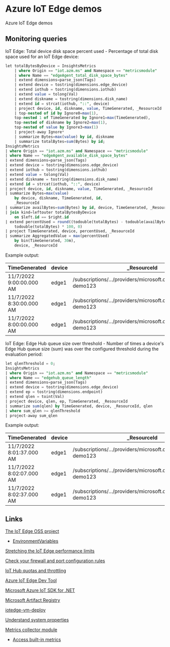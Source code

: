 # Azure IoT Edge demos

Azure IoT Edge demos

## Monitoring queries

IoT Edge: Total device disk space percent used - Percentage of total disk space used for an IoT Edge device:

```sql
let totalBytesByDevice = InsightsMetrics
    | where Origin == "iot.azm.ms" and Namespace == "metricsmodule"
    | where Name == "edgeAgent_total_disk_space_bytes"
    | extend dimensions=parse_json(Tags)
    | extend device = tostring(dimensions.edge_device)
    | extend iothub = tostring(dimensions.iothub)
    | extend value = tolong(Val)
    | extend diskname = tostring(dimensions.disk_name)
    | extend id = strcat(iothub, "::", device)
    | project device, id, diskname, value, TimeGenerated, _ResourceId
    | top-nested of id by Ignore0=max(1),
    top-nested 1 of TimeGenerated by Ignore1=max(TimeGenerated),
    top-nested of diskname by Ignore2=max(1),
    top-nested of value by Ignore3=max(1)
    | project-away Ignore*
    | summarize Bytes=max(value) by id, diskname
    | summarize totalBytes=sum(Bytes) by id;
InsightsMetrics
| where Origin == "iot.azm.ms" and Namespace == "metricsmodule"
| where Name == "edgeAgent_available_disk_space_bytes"
| extend dimensions=parse_json(Tags)
| extend device = tostring(dimensions.edge_device)
| extend iothub = tostring(dimensions.iothub)
| extend value = tolong(Val)
| extend diskname = tostring(dimensions.disk_name)
| extend id = strcat(iothub, "::", device)
| project device, id, diskname, value, TimeGenerated, _ResourceId
| summarize Bytes=max(value)
    by device, diskname, TimeGenerated, id, 
    _ResourceId
| summarize availBytes=sum(Bytes) by id, device, TimeGenerated, _ResourceId
| join kind=leftouter totalBytesByDevice
    on $left.id == $right.id
| extend percentUsed = round((todouble(totalBytes) - todouble(availBytes)) / 
    todouble(totalBytes) * 100, 0)
| project TimeGenerated, device, percentUsed, _ResourceId
| summarize AggregatedValue = max(percentUsed)
    by bin(TimeGenerated, 30m), 
    device, _ResourceId
```

Example output:

| TimeGenerated            | device | _ResourceId                                                        | AggregatedValue |
| ------------------------ | ------ | ------------------------------------------------------------------ | --------------- |
| 11/7/2022 9:00:00.000 AM | edge1  | /subscriptions/.../providers/microsoft.devices/iothubs/iot-demo123 | 8               |
| 11/7/2022 8:30:00.000 AM | edge1  | /subscriptions/.../providers/microsoft.devices/iothubs/iot-demo123 | 8               |
| 11/7/2022 8:00:00.000 AM | edge1  | /subscriptions/.../providers/microsoft.devices/iothubs/iot-demo123 | 8               |

IoT Edge: Edge Hub queue size over threshold - Number of times a device's Edge Hub queue size (sum) was over the configured threshold during the evaluation period:

```sql 
let qlenThreshold = 0;
InsightsMetrics
| where Origin == "iot.azm.ms" and Namespace == "metricsmodule"
| where Name == "edgehub_queue_length"
| extend dimensions=parse_json(Tags)
| extend device = tostring(dimensions.edge_device)
| extend ep = tostring(dimensions.endpoint)
| extend qlen = toint(Val)
| project device, qlen, ep, TimeGenerated, _ResourceId
| summarize sum(qlen) by TimeGenerated, device, _ResourceId, qlen
| where sum_qlen >= qlenThreshold
| project-away sum_qlen
```

Example output:

| TimeGenerated            | device | _ResourceId                                                        | qlen |
| ------------------------ | ------ | ------------------------------------------------------------------ | ---- |
| 11/7/2022 8:01:37.000 AM | edge1  | /subscriptions/.../providers/microsoft.devices/iothubs/iot-demo123 | 0    |
| 11/7/2022 8:02:07.000 AM | edge1  | /subscriptions/.../providers/microsoft.devices/iothubs/iot-demo123 | 0    |
| 11/7/2022 8:02:37.000 AM | edge1  | /subscriptions/.../providers/microsoft.devices/iothubs/iot-demo123 | 0    |

## Links

[The IoT Edge OSS project](https://github.com/Azure/iotedge)

- [EnvironmentVariables](https://github.com/Azure/iotedge/blob/main/doc/EnvironmentVariables.md)

[Stretching the IoT Edge performance limits](https://techcommunity.microsoft.com/t5/internet-of-things-blog/stretching-the-iot-edge-performance-limits/ba-p/2993856)

[Check your firewall and port configuration rules](https://learn.microsoft.com/en-us/azure/iot-edge/troubleshoot?view=iotedge-1.4#check-your-firewall-and-port-configuration-rules)

[IoT Hub quotas and throttling](https://learn.microsoft.com/en-us/azure/iot-hub/iot-hub-devguide-quotas-throttling)

[Azure IoT Edge Dev Tool](https://github.com/Azure/iotedgedev)

[Microsoft Azure IoT SDK for .NET](https://github.com/Azure/azure-iot-sdk-csharp)

[Microsoft Artifact Registry](https://mcr.microsoft.com/)

[iotedge-vm-deploy](https://github.com/Azure/iotedge-vm-deploy/tree/1.4)

[Understand system properties](https://learn.microsoft.com/en-us/azure/iot-hub/iot-hub-devguide-messages-construct#system-properties-of-d2c-iot-hub-messages)

[Metrics collector module](https://learn.microsoft.com/en-us/azure/iot-edge/how-to-collect-and-transport-metrics?view=iotedge-1.4&tabs=iothub#metrics-collector-module)

- [Access built-in metrics](https://learn.microsoft.com/en-us/azure/iot-edge/how-to-access-built-in-metrics?view=iotedge-1.4)
